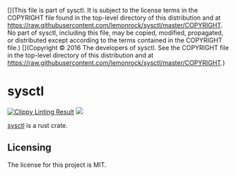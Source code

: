 [](This file is part of sysctl. It is subject to the license terms in the COPYRIGHT file found in the top-level directory of this distribution and at https://raw.githubusercontent.com/lemonrock/sysctl/master/COPYRIGHT. No part of sysctl, including this file, may be copied, modified, propagated, or distributed except according to the terms contained in the COPYRIGHT file.)
[](Copyright © 2016 The developers of sysctl. See the COPYRIGHT file in the top-level directory of this distribution and at https://raw.githubusercontent.com/lemonrock/sysctl/master/COPYRIGHT.)

# sysctl

[![Clippy Linting Result](https://clippy.bashy.io/github/lemonrock/sysctl/master/badge.svg?style=plastic)](https://clippy.bashy.io/github/lemonrock/sysctl/master/log) [![](https://img.shields.io/badge/Code%20Style-rustfmt-brightgreen.svg?style=plastic)](https://github.com/rust-lang-nursery/rustfmt#configuring-rustfmt)

[sysctl] is a rust crate.


## Licensing

The license for this project is MIT.

[sysctl]: https://github.com/lemonrock/sysctl "sysctl GitHub page"
